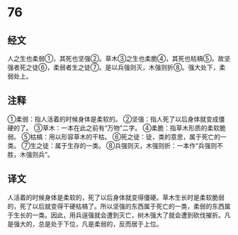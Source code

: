 # 76

## 经文

人之生也柔弱①，其死也坚强②。草木③之生也柔脆④，其死也枯槁⑤。故坚强者死之徒⑥，柔弱者生之徒⑦。是以兵强则灭，木强则折⑧。强大处下，柔弱处上。

## 注释

①柔弱：指人活着的时候身体是柔软的。
②坚强：指人死了以后身体就变成僵硬的了。
③草木：一本在此之前有“万物”二字。
④柔脆：指草木形质的柔软脆弱。
⑤枯槁：用以形容草木的干枯。
⑥死之徒：徒，类的意思，属于死亡的一类。
⑦生之徒：属于生存的一类。
⑧兵强则灭，木强则折：一本作“兵强则不胜，木强则兵”。

## 译文

人活着的时候身体是柔软的，死了以后身体就变得僵硬。草木生长时是柔软脆弱的，死了以后就变得干硬枯槁了。所以坚强的东西属于死亡的一类，柔弱的东西属于生长的一类。因此，用兵逞强就会遭到灭亡，树木强大了就会遭到砍伐摧折。凡是强大的，总是处于下位，凡是柔弱的，反而居于上位。
